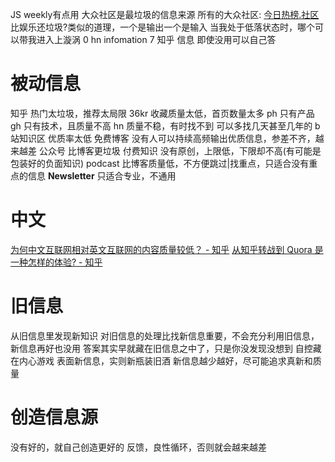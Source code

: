 JS weekly有点用
大众社区是最垃圾的信息来源
	所有的大众社区: [今日热榜.社区](https://tophub.today/c/community)
	比娱乐还垃圾?类似的道理，一个是输出一个是输入
当我处于低落状态时，哪个可以带我进入上漩涡
0 hn infomation
7 知乎 信息 即使没用可以自己答
# 被动信息
知乎 热门太垃圾，推荐太局限
36kr 收藏质量太低，首页数量太多
ph 只有产品
gh 只有技术，且质量不高
hn 质量不稳，有时找不到
	可以多找几天甚至几年的
b站知识区 优质率太低
免费博客 没有人可以持续高频输出优质信息，参差不齐，越来越差
公众号 比博客更垃圾
付费知识 没有原创，上限低，下限却不高(有可能是包装好的负面知识)
podcast 比博客质量低，不方便跳过|找重点，只适合没有重点的信息
**Newsletter** 只适合专业，不通用
# 中文
[为何中文互联网相对英文互联网的内容质量较低？ - 知乎](https://www.zhihu.com/question/20232758/answer/725521783)
[从知乎转战到 Quora 是一种怎样的体验? - 知乎](https://www.zhihu.com/question/33472145/answer/1141721392)
# 旧信息
从旧信息里发现新知识
对旧信息的处理比找新信息重要，不会充分利用旧信息，新信息再好也没用
答案其实早就藏在旧信息之中了，只是你没发现没想到
	自控藏在内心游戏
表面新信息，实则新瓶装旧酒
新信息越少越好，尽可能追求真新和质量
# 创造信息源
没有好的，就自己创造更好的
反馈，良性循环，否则就会越来越差